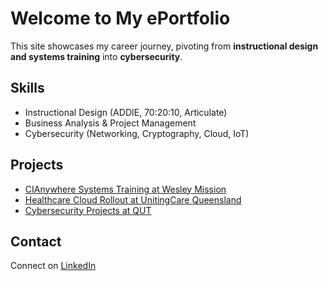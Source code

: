 # Welcome to My ePortfolio  

This site showcases my career journey, pivoting from **instructional design and systems training** into **cybersecurity**.  

## Skills
- Instructional Design (ADDIE, 70:20:10, Articulate)  
- Business Analysis & Project Management  
- Cybersecurity (Networking, Cryptography, Cloud, IoT)  

## Projects
- [CIAnywhere Systems Training at Wesley Mission](#)  
- [Healthcare Cloud Rollout at UnitingCare Queensland](#)  
- [Cybersecurity Projects at QUT](#)  

## Contact
Connect on [LinkedIn](https://www.linkedin.com/in/paulhaynes/)  
